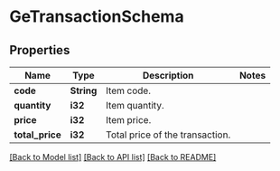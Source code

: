 # GeTransactionSchema

## Properties
Name | Type | Description | Notes
------------ | ------------- | ------------- | -------------
**code** | **String** | Item code. | 
**quantity** | **i32** | Item quantity. | 
**price** | **i32** | Item price. | 
**total_price** | **i32** | Total price of the transaction. | 

[[Back to Model list]](../README.md#documentation-for-models) [[Back to API list]](../README.md#documentation-for-api-endpoints) [[Back to README]](../README.md)


